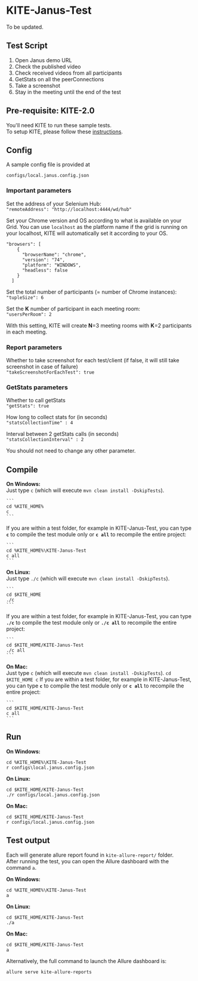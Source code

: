 #  KITE-Janus-Test


To be updated.

## Test Script


1.	Open Janus demo URL
2.	Check the published video
3.	Check received videos from all participants
4.	GetStats on all the peerConnections
5.	Take a screenshot
6.	Stay in the meeting until the end of the test


## Pre-requisite: KITE-2.0

You'll need KITE to run these sample tests.  
To setup KITE, please follow these [instructions](https://github.com/webrtc/KITE/blob/master/README.md).   

## Config
 
 A sample config file is provided at  
 
 `configs/local.janus.config.json`  

### Important parameters 

Set the address of your Selenium Hub:  
  `"remoteAddress": "http://localhost:4444/wd/hub"`  
  
Set your Chrome version and OS according to what is available on your Grid. You can use `localhost` as the platform name if the grid is running on your localhost, KITE will automatically set it according to your OS.
```
"browsers": [
    {
      "browserName": "chrome",
      "version": "74",
      "platform": "WINDOWS",
      "headless": false
    }
  ]
```


Set the total number of participants (= number of Chrome instances):  
`"tupleSize": 6`  

Set the **K** number of participant in each meeting room:  
`"usersPerRoom": 2`  

With this setting, KITE will create **N**=3 meeting rooms with **K**=2 participants in each meeting.  


### Report parameters

Whether to take screenshot for each test/client (if false, it will still take screenshot in case of failure)     
`"takeScreenshotForEachTest": true`  


### GetStats parameters

Whether to call getStats  
`"getStats": true`  

How long to collect stats for (in seconds)  
`"statsCollectionTime" : 4`  

Interval between 2 getStats calls (in seconds)  
`"statsCollectionInterval" : 2`



You should not need to change any other parameter.


## Compile


__On Windows:__  
    Just type `c` (which will execute `mvn clean install -DskipTests`). 
    
    ```
    cd %KITE_HOME%
    c
    ```

If you are within a test folder, for example in KITE-Janus-Test, you can type __`c`__ to compile the test module
only or __`c all`__ to recompile the entire project:

    ```
    cd %KITE_HOME%\KITE-Janus-Test  
    c all
    ```  
    
__On Linux:__  
Just type `./c` (which will execute `mvn clean install -DskipTests`). 

    ```
    cd $KITE_HOME
    ./c
    ```
If you are within a test folder, for example in KITE-Janus-Test, you can type __`./c`__ to compile the test module
only or __`./c all`__ to recompile the entire project:  

    ```
    cd $KITE_HOME/KITE-Janus-Test 
    ./c all
    ```
    
__On Mac:__  
Just type `c` (which will execute `mvn clean install -DskipTests`).
    ```
    cd $KITE_HOME
    c
    ```
If you are within a test folder, for example in KITE-Janus-Test, you can type __`c`__ to compile the test module
 only or __`c all`__ to recompile the entire project:  

    ```
    cd $KITE_HOME/KITE-Janus-Test
    c all
    ```


## Run

__On Windows:__  
```
cd %KITE_HOME%\KITE-Janus-Test
r configs\local.janus.config.json
```
__On Linux:__  
```
cd $KITE_HOME/KITE-Janus-Test
./r configs/local.janus.config.json
```
__On Mac:__  
```
cd $KITE_HOME/KITE-Janus-Test
r configs/local.janus.config.json
```



## Test output

Each will generate allure report found in `kite-allure-report/` folder.  
After running the test, you can open the Allure dashboard with the command `a`.

__On Windows:__  
```
cd %KITE_HOME%\KITE-Janus-Test
a
```
__On Linux:__  
```
cd $KITE_HOME/KITE-Janus-Test
./a
```
__On Mac:__  
```
cd $KITE_HOME/KITE-Janus-Test
a
```

Alternatively, the full command to launch the Allure dashboard is:  
```
allure serve kite-allure-reports
```
